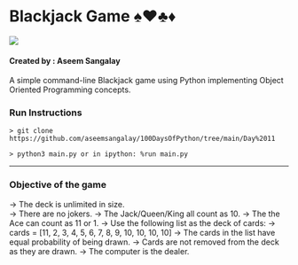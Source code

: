 # Blackjack Game ♠️♥️♣️♦️

![](https://media.giphy.com/media/l2Sq2mPVJr4tfk436/giphy.gif)


#### Created by : Aseem Sangalay

A simple command-line Blackjack game using Python implementing Object Oriented Programming concepts.

### Run Instructions

`> git clone https://github.com/aseemsangalay/100DaysOfPython/tree/main/Day%2011`

`> python3 main.py or in ipython: %run main.py`

- - -

### Objective of the game

->  The deck is unlimited in size. <br />
->  There are no jokers. 
->  The Jack/Queen/King all count as 10.
->  The the Ace can count as 11 or 1.
->  Use the following list as the deck of cards:
->  cards = [11, 2, 3, 4, 5, 6, 7, 8, 9, 10, 10, 10, 10]
->  The cards in the list have equal probability of being drawn.
->  Cards are not removed from the deck as they are drawn.
->  The computer is the dealer.
